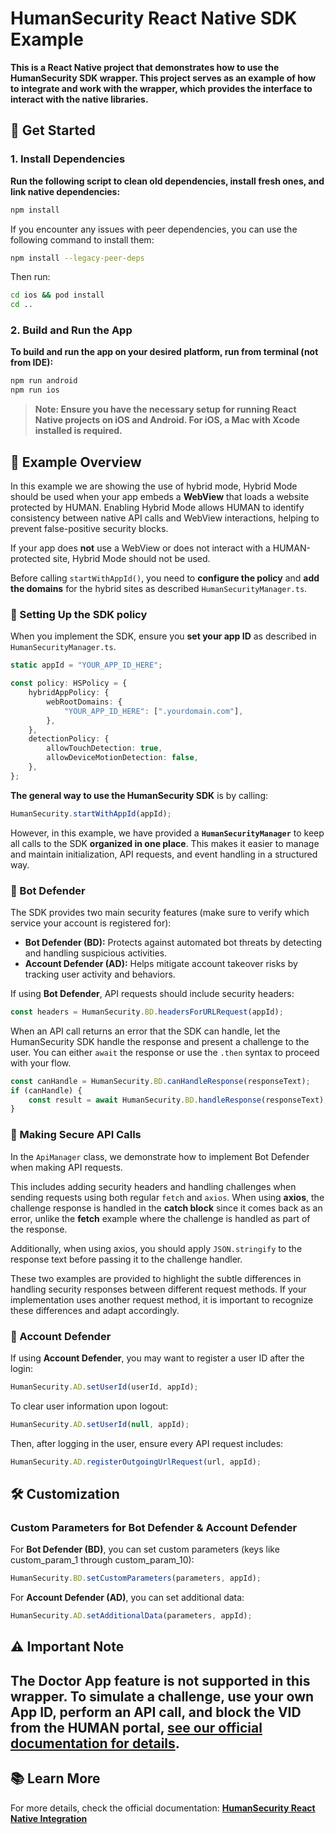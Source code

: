 # **HumanSecurity React Native SDK Example**

**This is a React Native project that demonstrates how to use the HumanSecurity SDK wrapper. 
This project serves as an example of how to integrate and work with the wrapper, which provides the interface to interact with the native libraries.**

## **🚀 Get Started**

### **1. Install Dependencies**

**Run the following script to clean old dependencies, install fresh ones, and link native dependencies:**

```bash
npm install
```
If you encounter any issues with peer dependencies, you can use the following command to install them:
```bash
npm install --legacy-peer-deps
```
Then run:
```bash
cd ios && pod install
cd ..
```

### **2. Build and Run the App**

**To build and run the app on your desired platform, run from terminal (not from IDE):**

```bash
npm run android
npm run ios
```

> **Note: Ensure you have the necessary setup for running React Native projects on iOS and Android. For iOS, a Mac with Xcode installed is required.**

## **📌 Example Overview**

In this example we are showing the use of hybrid mode, Hybrid Mode should be used when your app embeds a **WebView** that loads a website protected by HUMAN. 
Enabling Hybrid Mode allows HUMAN to identify consistency between native API calls and WebView interactions, helping to prevent false-positive security blocks.

If your app does **not** use a WebView or does not interact with a HUMAN-protected site, Hybrid Mode should not be used.

Before calling `startWithAppId()`, you need to **configure the policy** and **add the domains** for the hybrid sites as described `HumanSecurityManager.ts`.

### 🔹 Setting Up the SDK policy

When you implement the SDK, ensure you **set your app ID** as described in `HumanSecurityManager.ts`.

```ts
static appId = "YOUR_APP_ID_HERE";

const policy: HSPolicy = {
    hybridAppPolicy: {
        webRootDomains: {
            "YOUR_APP_ID_HERE": [".yourdomain.com"],
        },
    },
    detectionPolicy: {
        allowTouchDetection: true,
        allowDeviceMotionDetection: false,
    },
};
```
**The general way to use the HumanSecurity SDK** is by calling:

```ts
HumanSecurity.startWithAppId(appId);
```

However, in this example, we have provided a **`HumanSecurityManager`** to keep all calls to the SDK **organized in one place**.
This makes it easier to manage and maintain initialization, API requests, and event handling in a structured way.

### 🔹 Bot Defender

The SDK provides two main security features (make sure to verify which service your account is registered for):

- **Bot Defender (BD):** Protects against automated bot threats by detecting and handling suspicious activities.
- **Account Defender (AD):** Helps mitigate account takeover risks by tracking user activity and behaviors.

If using **Bot Defender**, API requests should include security headers:

```ts
const headers = HumanSecurity.BD.headersForURLRequest(appId);
```

When an API call returns an error that the SDK can handle, let the HumanSecurity SDK handle the response and present a challenge to the user. 
You can either `await` the response or use the `.then` syntax to proceed with your flow.

```ts
const canHandle = HumanSecurity.BD.canHandleResponse(responseText);
if (canHandle) {
    const result = await HumanSecurity.BD.handleResponse(responseText);
}
```
### 🔹 Making Secure API Calls

In the `ApiManager` class, we demonstrate how to implement Bot Defender when making API requests. 

This includes adding security headers and handling challenges when sending requests using both regular `fetch` and `axios`. 
When using **axios**, the challenge response is handled in the **catch block** since it comes back as an error,
unlike the **fetch** example where the challenge is handled as part of the response. 

Additionally, when using axios, you should apply `JSON.stringify` to the response text before passing it to the challenge handler.

These two examples are provided to highlight the subtle differences in handling security responses between different request methods. 
If your implementation uses another request method, it is important to recognize these differences and adapt accordingly.

### 🔹 Account Defender

If using **Account Defender**, you may want to register a user ID after the login:

```ts
HumanSecurity.AD.setUserId(userId, appId);
```

To clear user information upon logout:

```ts
HumanSecurity.AD.setUserId(null, appId);
```

Then, after logging in the user, ensure every API request includes:

```ts
HumanSecurity.AD.registerOutgoingUrlRequest(url, appId);
```

## 🛠 Customization

### Custom Parameters for Bot Defender & Account Defender

For **Bot Defender (BD)**, you can set custom parameters (keys like custom_param_1 through custom_param_10):

```ts
HumanSecurity.BD.setCustomParameters(parameters, appId);
```

For **Account Defender (AD)**, you can set additional data:

```ts
HumanSecurity.AD.setAdditionalData(parameters, appId);
```

## ⚠️ Important Note

The Doctor App feature is not supported in this wrapper.
To simulate a challenge, use your own App ID, perform an API call, and block the VID from the HUMAN portal, **[see our official documentation for details](https://docs.humansecurity.com/applications-and-accounts/docs/how-to-test-the-sdk-in-your-app)**.
---

## 📚 Learn More

For more details, check the official documentation: **[HumanSecurity React Native Integration](https://docs.humansecurity.com/applications-and-accounts/docs/react-native-integration-recommended)**

